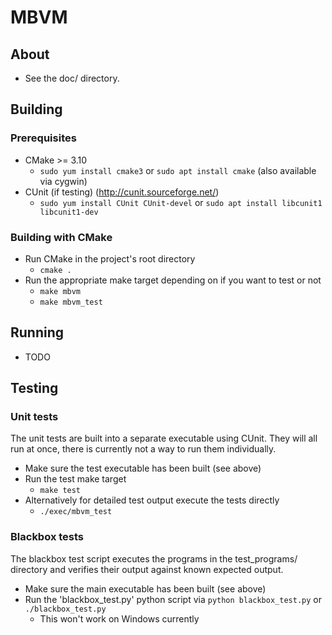 # MBVM

## About
+ See the doc/ directory.

## Building
### Prerequisites
+ CMake >= 3.10
    + `sudo yum install cmake3` or `sudo apt install cmake` (also available via cygwin)
+ CUnit (if testing) (http://cunit.sourceforge.net/)
    + `sudo yum install CUnit CUnit-devel` or `sudo apt install libcunit1 libcunit1-dev`

### Building with CMake
+ Run CMake in the project's root directory
    + `cmake .`
+ Run the appropriate make target depending on if you want to test or not
    + `make mbvm`
    + `make mbvm_test`

## Running
+ TODO

## Testing
### Unit tests
The unit tests are built into a separate executable using CUnit. They will all
run at once, there is currently not a way to run them individually.
+ Make sure the test executable has been built (see above)
+ Run the test make target
    + `make test`
+ Alternatively for detailed test output execute the tests directly
    + `./exec/mbvm_test`
### Blackbox tests
The blackbox test script executes the programs in the test_programs/ directory
and verifies their output against known expected output.
+ Make sure the main executable has been built (see above)
+ Run the 'blackbox_test.py' python script via `python blackbox_test.py` or
`./blackbox_test.py`
    + This won't work on Windows currently